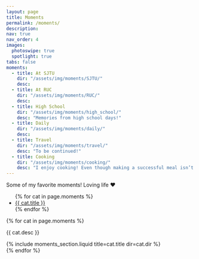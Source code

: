 ```yaml
---
layout: page
title: Moments
permalink: /moments/
description:
nav: true
nav_order: 4
images:
  photoswipe: true
  spotlight: true
tabs: false
moments:
  - title: At SJTU
    dir: "/assets/img/moments/SJTU/"
    desc:
  - title: At RUC
    dir: "/assets/img/moments/RUC/"
    desc:
  - title: High School
    dir: "/assets/img/moments/high_school/"
    desc: "Memories from high school days!"
  - title: Daily
    dir: "/assets/img/moments/daily/"
    desc:
  - title: Travel
    dir: "/assets/img/moments/travel/"
    desc: "To be continued!"
  - title: Cooking
    dir: "/assets/img/moments/cooking/"
    desc: "I enjoy cooking! Even though making a successful meal isn’t always easy :)"
---
```


Some of my favorite moments! Loving life ❤️

<style>
.moments-masonry {
  column-count: 1;
  column-gap: 8px;
}
.moments-masonry a {
  display: block;
  break-inside: avoid;
  -webkit-column-break-inside: avoid;
  page-break-inside: avoid;
  margin-bottom: 8px;
}
.moments-masonry .tile {
  display: block;
  break-inside: avoid;
  -webkit-column-break-inside: avoid;
  page-break-inside: avoid;
  margin-bottom: 8px;
}
.moments-masonry img {
  width: 100%;
  height: auto;
  border-radius: 6px;
}
.moments-masonry video {
  width: 100%;
  height: auto;
  border-radius: 6px;
  display: block;
}
@media (min-width: 576px) {
  .moments-masonry { column-count: 2; }
}
@media (min-width: 992px) {
  .moments-masonry { column-count: 3; }
}
</style>

<div class="moments-tabs">
  <ul class="nav nav-tabs" id="momentsTabs" role="tablist">
    {% for cat in page.moments %}
    <li class="nav-item">
      <a class="nav-link {% if forloop.first %}active{% endif %}"
         id="tab-{{ cat.title | slugify }}-tab"
         data-toggle="tab"
         href="#tab-{{ cat.title | slugify }}"
         role="tab"
         aria-controls="tab-{{ cat.title | slugify }}"
         aria-selected="{% if forloop.first %}true{% else %}false{% endif %}">
        {{ cat.title }}
      </a>
    </li>
    {% endfor %}
  </ul>
  <div class="tab-content" id="momentsTabsContent" style="margin-top: 12px;">
    {% for cat in page.moments %}
    <div class="tab-pane fade {% if forloop.first %}show active{% endif %}"
         id="tab-{{ cat.title | slugify }}"
         role="tabpanel"
         aria-labelledby="tab-{{ cat.title | slugify }}-tab">
      <p>{{ cat.desc }}</p>
      {% include moments_section.liquid title=cat.title dir=cat.dir %}
    </div>
    {% endfor %}
  </div>
</div>
